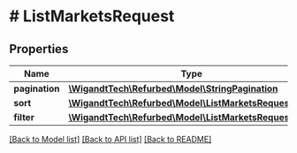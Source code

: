 # # ListMarketsRequest

## Properties

Name | Type | Description | Notes
------------ | ------------- | ------------- | -------------
**pagination** | [**\WigandtTech\Refurbed\Model\StringPagination**](StringPagination.md) |  | [optional]
**sort** | [**\WigandtTech\Refurbed\Model\ListMarketsRequestSort**](ListMarketsRequestSort.md) |  | [optional]
**filter** | [**\WigandtTech\Refurbed\Model\ListMarketsRequestFilter**](ListMarketsRequestFilter.md) |  | [optional]

[[Back to Model list]](../../README.md#models) [[Back to API list]](../../README.md#endpoints) [[Back to README]](../../README.md)
